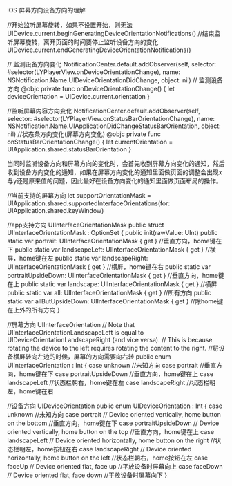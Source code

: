 iOS 屏幕方向设备方向的理解

//开始监听屏幕旋转，如果不设置开始，则无法
UIDevice.current.beginGeneratingDeviceOrientationNotifications()
//结束监听屏幕旋转，离开页面的时间要停止监听设备方向的变化
UIDevice.current.endGeneratingDeviceOrientationNotifications()

// 监测设备方向变化
NotificationCenter.default.addObserver(self, selector: #selector(LYPlayerView.onDeviceOrientationChange), name: NSNotification.Name.UIDeviceOrientationDidChange, object: nil)
// 监测设备方向
@objc private func onDeviceOrientationChange() {
let deviceOrientation = UIDevice.current.orientation
}

//监听屏幕内容方向变化
NotificationCenter.default.addObserver(self, selector: #selector(LYPlayerView.onStatusBarOrientationChange), name: NSNotification.Name.UIApplicationDidChangeStatusBarOrientation, object: nil)
//状态条方向变化(屏幕方向变化)
@objc private func onStatusBarOrientationChange() {
let currentOrientation = UIApplication.shared.statusBarOrientation
}

当同时监听设备方向和屏幕方向的变化时，会首先收到屏幕方向变化的通知，然后收到设备方向变化的通知，如果在屏幕方向变化的通知里面做页面的调整会出现x与y还是原来值的问题，因此最好在设备方向变化的通知里面做页面布局的操作。

//当前支持的屏幕方向
let supportOrientationMask = UIApplication.shared.supportedInterfaceOrientations(for: UIApplication.shared.keyWindow)

//app支持方向
UIInterfaceOrientationMask
public struct UIInterfaceOrientationMask : OptionSet {
public init(rawValue: UInt)
public static var portrait: UIInterfaceOrientationMask { get }  //垂直方向，home键在下
public static var landscapeLeft: UIInterfaceOrientationMask { get }  //横屏，home键在左
public static var landscapeRight: UIInterfaceOrientationMask { get }  //横屏，home键在右
public static var portraitUpsideDown: UIInterfaceOrientationMask { get }  //垂直方向，home键在上
public static var landscape: UIInterfaceOrientationMask { get }  //横屏
public static var all: UIInterfaceOrientationMask { get }  //所有方向
public static var allButUpsideDown: UIInterfaceOrientationMask { get }  //除home键在上外的所有方向
}

//屏幕方向
UIInterfaceOrientation
// Note that UIInterfaceOrientationLandscapeLeft is equal to UIDeviceOrientationLandscapeRight (and vice versa).
// This is because rotating the device to the left requires rotating the content to the right.
//将设备横屏转向左边的时候，屏幕的方向需要向右转
public enum UIInterfaceOrientation : Int {
case unknown  //未知方向
case portrait  //垂直方向，home键在下
case portraitUpsideDown  //垂直方向，home键在上
case landscapeLeft  //状态栏朝右，home键在左
case landscapeRight  //状态栏朝左，home键在右

//设备方向
UIDeviceOrientation
public enum UIDeviceOrientation : Int {
case unknown  //未知方向
case portrait // Device oriented vertically, home button on the bottom  //垂直方向，home键在下
case portraitUpsideDown // Device oriented vertically, home button on the top  //垂直方向，home键在上
case landscapeLeft // Device oriented horizontally, home button on the right  //状态栏朝左，home按钮在右
case landscapeRight // Device oriented horizontally, home button on the left //状态栏朝右，home按钮在左
case faceUp // Device oriented flat, face up  //平放设备时屏幕向上
case faceDown // Device oriented flat, face down  //平放设备时屏幕向下
}
